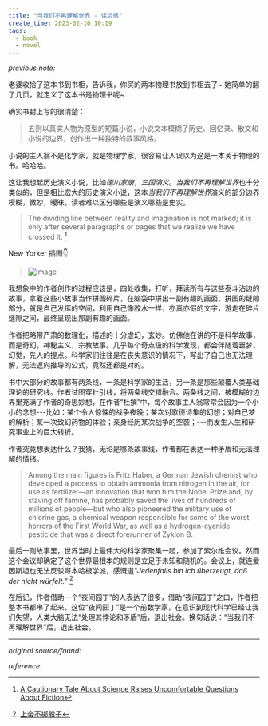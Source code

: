 ```yaml
---
title: "当我们不再理解世界 - 读后感"
create_time: 2023-02-16 10:19
tags:
  - book
  - novel
---
```

_previous note:_

老婆收拾了这本书到书柜，告诉我，你买的两本物理书放到书柜去了~ 她简单的翻了几页，就定义了这本书是物理书呢~

确实书封上写的很清楚：
> 五则以真实人物为原型的短篇小说，小说文本模糊了历史、回忆录、散文和小说的边界，创作出一种独特的叙事风格。

小说的主人翁不是化学家，就是物理学家，很容易让人误以为这是一本关于物理的书。哈哈哈。

这让我想起历史演义小说，比如*德川家康*，*三国演义*。*当我们不再理解世界*也十分类似的，但是相比宏大的历史演义小说，这本*当我们不再理解世界*演义的部分边界模糊，微妙，暧昧，读者难以区分哪些是演义哪些是史实。

> The dividing line between reality and imagination is not marked; it is only after several paragraphs or pages that we realize we have crossed it. [^1]

New Yorker 插图👇

> ![Image](/2023-02-19-after-reading-un-verdor-terrible/1.png)


我想象中的作者创作的过程应该是，四处收集，打听，拜读所有与这些泰斗沾边的故事，拿着这些小故事当作拼图碎片，在脑袋中拼出一副有趣的画面，拼图的缝隙部分，就是自己发挥的空间，利用自己像胶水一样，亦真亦假的文字，游走在碎片缝隙之间，最终呈现出那副有趣的画面。

作者把略带严肃的数理化，描述的十分虚幻，玄妙。仿佛他在讲的不是科学故事，而是奇幻，神秘主义，宗教故事。几乎每个奇点级的科学发现，都会伴随着噩梦，幻觉，先人的提点。科学家们往往是在丧失意识的情况下，写出了自己也无法理解，无法返向推导的公式，竟然还都是对的。

书中大部分的故事都有两条线，一条是科学家的生活，另一条是那些颠覆人类基础理论的研究线。作者试图穿针引线，将两条线交错融合。两条线之间，被模糊的边界里充满了作者的奇思妙想，在作者“杜撰”中，每个故事主人翁常常会因为一个小小的念想---比如：某个令人惊悚的战争夜晚；某次对歌德诗集的幻想；对自己梦的解析；某一次致幻药物的体验；亲身经历某次战争的空袭；---而发生人生和研究事业上的巨大转折。

作者究竟想表达什么？我猜，无论是哪条故事线，作者都在表达一种矛盾和无法理解的情绪。

> Among the main figures is Fritz Haber, a German Jewish chemist who developed a process to obtain ammonia from nitrogen in the air, for use as fertilizer—an innovation that won him the Nobel Prize and, by staving off famine, has probably saved the lives of hundreds of millions of people—but who also pioneered the military use of chlorine gas, a chemical weapon responsible for some of the worst horrors of the First World War, as well as a hydrogen-cyanide pesticide that was a direct forerunner of Zyklon B.

最后一则故事里，世界当时上最伟大的科学家聚集一起，参加了索尔维会议。然而这个会议却确定了这个世界最根本的规则是立足于未知和随机的。会议上，就连爱因斯坦也无法反驳哥本哈根学派，感慨道“_Jedenfalls bin ich überzeugt, daß der nicht würfelt._” [^2]

在后记，作者借助一个“夜间园丁”的人表达了很多，借助“夜间园丁”之口，作者把整本书都串了起来。这位“夜间园丁”是一个前数学家，在意识到现代科学已经让我们失望，人类大脑无法“处理其悖论和矛盾”后，退出社会。换句话说：“当我们不再理解世界”后，退出社会。


---

_original source/found:_

_reference:_

[^1]: [A Cautionary Tale About Science Raises Uncomfortable Questions About Fiction](https://www.newyorker.com/magazine/2021/09/13/a-cautionary-tale-about-science-raises-uncomfortable-questions-about-fiction)
[^2]: [上帝不掷骰子](https://en.wiktionary.org/wiki/God_does_not_play_dice_with_the_universe)
